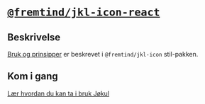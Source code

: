 # [`@fremtind/jkl-icon-react`](https://fremtind.github.io/jokul/components/icon/)

## Beskrivelse

[Bruk og prinsipper](https://fremtind.github.io/jokul/components/icon/) er beskrevet i `@fremtind/jkl-icon` stil-pakken.

## Kom i gang

[Lær hvordan du kan ta i bruk Jøkul](https://fremtind.github.io/jokul/developer/getting-started/)
